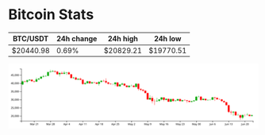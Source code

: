 # Bitcoin Stats

BTC/USDT|24h change|24h high|24h low|
|---|---|---|---|
|$20440.98|0.69%|$20829.21|$19770.51|

<img src="./chart.svg">
